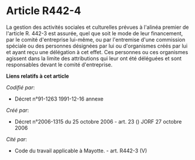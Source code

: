 # Article R442-4

La gestion des activités sociales et culturelles prévues à l'alinéa premier de l'article R. 442-3 est assurée, quel que soit
le mode de leur financement, par le comité d'entreprise lui-même, ou par l'entremise d'une commission spéciale ou des
personnes désignées par lui ou d'organismes créés par lui et ayant reçu une délégation à cet effet. Ces personnes ou ces
organismes agissent dans la limite des attributions qui leur ont été déléguées et sont responsables devant le comité
d'entreprise.

**Liens relatifs à cet article**

_Codifié par_:

  - Décret n°91-1263 1991-12-16 annexe

_Créé par_:

  - Décret n°2006-1315 du 25 octobre 2006 - art. 23 () JORF 27 octobre 2006

_Cité par_:

  - Code du travail applicable à Mayotte. - art. R442-3 (V)
